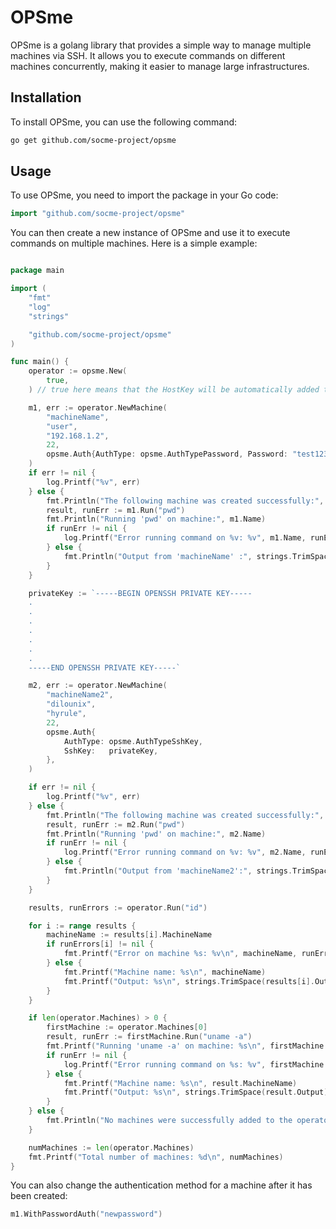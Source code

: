 # OPSme

OPSme is a golang library that provides a simple way to manage multiple machines via SSH. It allows you to execute commands on different machines concurrently, making it easier to manage large infrastructures.

## Installation

To install OPSme, you can use the following command:

```bash
go get github.com/socme-project/opsme
```

## Usage

To use OPSme, you need to import the package in your Go code:

```go
import "github.com/socme-project/opsme"
```

You can then create a new instance of OPSme and use it to execute commands on multiple machines. Here is a simple example:

```go

package main

import (
	"fmt"
	"log"
	"strings"

	"github.com/socme-project/opsme"
)

func main() {
	operator := opsme.New(
		true,
	) // true here means that the HostKey will be automatically added to the known_hosts file

	m1, err := operator.NewMachine(
		"machineName",
		"user",
		"192.168.1.2",
		22,
		opsme.Auth{AuthType: opsme.AuthTypePassword, Password: "test1234"},
	)
	if err != nil {
		log.Printf("%v", err)
	} else {
		fmt.Println("The following machine was created successfully:", m1.Name)
		result, runErr := m1.Run("pwd")
		fmt.Println("Running 'pwd' on machine:", m1.Name)
		if runErr != nil {
			log.Printf("Error running command on %v: %v", m1.Name, runErr)
		} else {
			fmt.Println("Output from 'machineName' :", strings.TrimSpace(result.Output))
		}
	}

	privateKey := `-----BEGIN OPENSSH PRIVATE KEY-----
	.
	.
	.
	.
	.
	.
	.
	-----END OPENSSH PRIVATE KEY-----`

	m2, err := operator.NewMachine(
		"machineName2",
		"dilounix",
		"hyrule",
		22,
		opsme.Auth{
			AuthType: opsme.AuthTypeSshKey,
			SshKey:   privateKey,
		},
	)

	if err != nil {
		log.Printf("%v", err)
	} else {
		fmt.Println("The following machine was created successfully:", m2.Name)
		result, runErr := m2.Run("pwd")
		fmt.Println("Running 'pwd' on machine:", m2.Name)
		if runErr != nil {
			log.Printf("Error running command on %v: %v", m2.Name, runErr)
		} else {
			fmt.Println("Output from 'machineName2':", strings.TrimSpace(result.Output))
		}
	}

	results, runErrors := operator.Run("id")

	for i := range results {
		machineName := results[i].MachineName
		if runErrors[i] != nil {
			fmt.Printf("Error on machine %s: %v\n", machineName, runErrors[i])
		} else {
			fmt.Printf("Machine name: %s\n", machineName)
			fmt.Printf("Output: %s\n", strings.TrimSpace(results[i].Output))
		}
	}

	if len(operator.Machines) > 0 {
		firstMachine := operator.Machines[0]
		result, runErr := firstMachine.Run("uname -a")
		fmt.Printf("Running 'uname -a' on machine: %s\n", firstMachine.Name)
		if runErr != nil {
			log.Printf("Error running command on %s: %v", firstMachine.Name, runErr)
		} else {
			fmt.Printf("Machine name: %s\n", result.MachineName)
			fmt.Printf("Output: %s\n", strings.TrimSpace(result.Output))
		}
	} else {
		fmt.Println("No machines were successfully added to the operator to run 'uname -a' on.")
	}

	numMachines := len(operator.Machines)
	fmt.Printf("Total number of machines: %d\n", numMachines)
}
```

You can also change the authentication method for a machine after it has been created:

```go
m1.WithPasswordAuth("newpassword")
```

